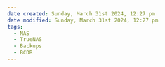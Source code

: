 ```yaml
---
date created: Sunday, March 31st 2024, 12:27 pm
date modified: Sunday, March 31st 2024, 12:27 pm
tags:
  - NAS
  - TrueNAS
  - Backups
  - BCDR
---
```


